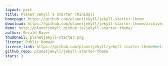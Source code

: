 ```yaml
---
layout: post
title: Planet Jekyll's Starter (Minimal)
homepage: https://github.com/planetjekyll/jekyll-starter-theme
download: https://github.com/planetjekyll/jekyll-starter-theme/archive/gh-pages.zip
demo: http://planetjekyll.github.io/jekyll-starter-theme/
author: Gerald Bauer
thumbnail: planetjekyll-starter.png
license: Public Domain
license_link: https://github.com/planetjekyll/jekyll-starter-theme#meta
github_repo: planetjekyll/jekyll-starter-theme
stars: 3
---
```

